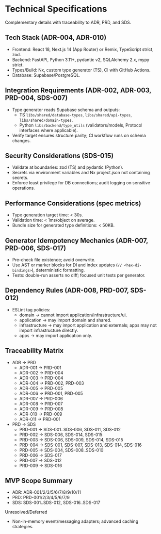 # Technical Specifications

Complementary details with traceability to ADR, PRD, and SDS.

## Tech Stack (ADR-004, ADR-010)
- Frontend: React 18, Next.js 14 (App Router) or Remix, TypeScript strict, zod.
- Backend: FastAPI, Python 3.11+, pydantic v2, SQLAlchemy 2.x, mypy strict.
- Types/Build: Nx, custom type generator (TS), CI with GitHub Actions.
- Database: Supabase/PostgreSQL.

## Integration Requirements (ADR-002, ADR-003, PRD-004, SDS-007)
- Type generator reads Supabase schema and outputs:
  - TS `libs/shared/database-types`, `libs/shared/api-types`, `libs/shared/domain-types`.
  - Python `libs/backend/type_utils` (validators/models, Protocol interfaces where applicable).
- Verify target ensures structure parity; CI workflow runs on schema changes.

## Security Considerations (SDS-015)
- Validate at boundaries: zod (TS) and pydantic (Python).
- Secrets via environment variables and Nx project.json not containing secrets.
- Enforce least privilege for DB connections; audit logging on sensitive operations.

## Performance Considerations (spec metrics)
- Type generation target time: < 30s.
- Validation time: < 1ms/object on average.
- Bundle size for generated type definitions: < 50KB.

## Generator Idempotency Mechanics (ADR-007, PRD-006, SDS-017)
- Pre-check file existence; avoid overwrite.
- Use AST or marker blocks for DI and index updates (`// <hex-di-bindings>`), deterministic formatting.
- Tests: double-run asserts no diff; focused unit tests per generator.

## Dependency Rules (ADR-008, PRD-007, SDS-012)
- ESLint tag policies:
  - domain → cannot import application/infrastructure/ui.
  - application → may import domain and shared.
  - infrastructure → may import application and externals; apps may not import infrastructure directly.
  - apps → may import application only.

## Traceability Matrix
- ADR → PRD
  - ADR-001 → PRD-001
  - ADR-002 → PRD-004
  - ADR-003 → PRD-004
  - ADR-004 → PRD-002, PRD-003
  - ADR-005 → PRD-005
  - ADR-006 → PRD-001, PRD-005
  - ADR-007 → PRD-006
  - ADR-008 → PRD-007
  - ADR-009 → PRD-008
  - ADR-010 → PRD-009
  - ADR-011 → PRD-001
- PRD → SDS
  - PRD-001 → SDS-001..SDS-006, SDS-011, SDS-012
  - PRD-002 → SDS-006, SDS-014, SDS-015
  - PRD-003 → SDS-006, SDS-009, SDS-014, SDS-015
  - PRD-004 → SDS-001, SDS-007, SDS-013, SDS-014, SDS-016
  - PRD-005 → SDS-004, SDS-008..SDS-010
  - PRD-006 → SDS-017
  - PRD-007 → SDS-012
  - PRD-009 → SDS-016

## MVP Scope Summary
- ADR: ADR-001/2/3/5/6/7/8/9/10/11
- PRD: PRD-001/2/3/4/5/6/7/9
- SDS: SDS-001..SDS-012, SDS-016..SDS-017

Unresolved/Deferred
- Non-in-memory event/messaging adapters; advanced caching strategies.
